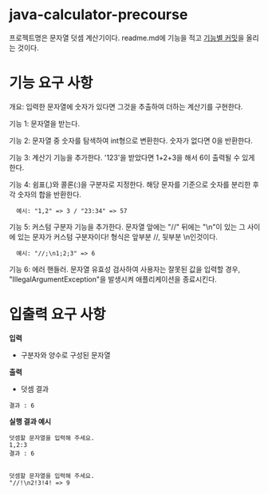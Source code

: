 # java-calculator-precourse

프로젝트명은 문자열 덧셈 계산기이다. 
readme.md에 기능을 적고 <u>기능별 커밋</u>을 올리는 것이다.

# 기능 요구 사항
개요: 입력한 문자열에 숫자가 있다면 그것을 추출하여 더하는 계산기를 구현한다.

기능 1: 문자열을 받는다.

기능 2: 문자열 중 숫자를 탐색하여 int형으로 변환한다. 숫자가 없다면 0을 반환한다. 

기능 3: 계산기 기능을 추가한다. '123'을 받았다면 1+2+3을 해서 6이 출력될 수 있게 한다. 

기능 4: 쉼표(,)와 콜론(:)을 구분자로 지정한다. 해당 문자를 기준으로 숫자를 분리한 후 각 숫자의 합을 반환한다. 

      예시: "1,2" => 3 / "23:34" => 57
      
기능 5: 커스텀 구분자 기능을 추가한다. 문자열 앞에는 "//" 뒤에는 "\n"이 있는 그 사이에 있는 문자가 커스텀 구분자이다! 형식은 앞부분 //, 뒷부분 \n인것이다.

      예시: "//;\n1;2;3" => 6

기능 6: 에러 핸들러. 문자열 유효성 검사하여 사용자는 잘못된 값을 입력할 경우, "IllegalArgumentException"을 발생시켜 애플리케이션을 종료시킨다. 

# 입출력 요구 사항

**입력**
- 구분자와 양수로 구성된 문자열

**출력**
- 덧셈 결과
```
결과 : 6
```

**실행 결과 예시**
```
덧셈할 문자열을 입력해 주세요.
1,2:3
결과 : 6


덧셈할 문자열을 입력해 주세요.
"//!\n2!3!4! => 9
```


